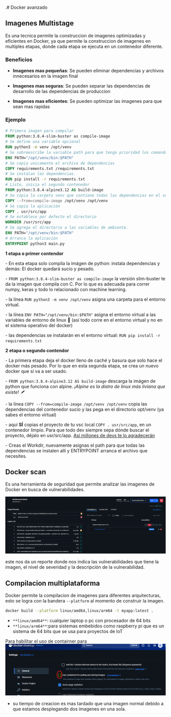.# Docker avanzado

## Imagenes Multistage
Es una tecnica permite la construccion de imagenes optimizadas y eficientes en Docker, ya que permite la construccion de imagenes en multiples etapas, donde cada etapa se ejecuta en un contenedor diferente.

### Beneficios
- **Imagenes mas pequeñas**: Se pueden eliminar dependencias y archivos innecesarios en la imagen final

- **Imagenes mas seguras**: Se pueden separar las dependencias de desarrollo de las dependencias de produccion

- **Imagenes mas eficientes**: Se pueden optimizar las imagenes para que sean mas rapidas

### Ejemplo
``` Dockerfile
# Primera imagen para compilar 
FROM python:3.8.4-slim-buster as compile-image
# Se define una variable opcional
RUN python3 -m venv /opt/venv
# Se sobreescribe la variable path para que tenga prioridad los comandos del ambiente
ENV PATH="/opt/venv/bin:$PATH"
# Se copia unicamente el archivo de dependencias 
COPY requirements.txt /requirements.txt
# Se instalan las dependencias.
RUN pip install -r requirements.txt
# Listo, inicia el segundo contenedor 
FROM python:3.8.4-alpine3.12 AS build-image
# Se copia la carpeta venv que contiene todas las dependencias en el segundo contenedor
COPY --from=compile-image /opt/venv /opt/venv
# Se copia la aplicación
COPY . usr/src/app
# Se establece por defecto el directorio 
WORKDIR /usr/src/app
# Se agrega el directorio a las variables de ambiente.
ENV PATH="/opt/venv/bin:$PATH"
# Arranca la aplicación
ENTRYPOINT python3 main.py
```

**1 etapa o primer contendor**  

\- En esta etapa solo compila la imágen de python: instala dependencias y demás: El docker quedará sucio y pesado.

\- `FROM python:3.8.4-slim-buster as compile-image` la versión slim-buster te da la imagen que compila con C. Por lo que es adecuada para correr numpy, keras y todo lo relacionado con machine learning.  

\- la línea `RUN python3 -m venv /opt/venv` asigna una carpeta para el entorno virtual.  

\- la línea `ENV PATH="/opt/venv/bin:$PATH"` asigna el entorno virtual a las variables de entorno de linux 🤯  (así todo corre en el entorno virtual y no en el sistema operativo del docker)  

\- las dependencias se instalarán en el entorno virtual: `RUN pip install -r requirements.txt` &#x20;


**2 etapa o segundo contendor** &#x20;

\- La primera etapa deja el docker lleno de caché y basura que solo hace el docker más pesado. Por lo que en esta segunda etapa, se crea un nuevo docker que sí va a ser usado.  

\- `FROM python:3.8.4-alpine3.12 AS build-image` descarga la imágen de python que funciona con alpine. *¡Alpine es la distro de linux más liviana que existe! 🪶*  

\- la línea `COPY --from=compile-image /opt/venv /opt/venv` copia las dependencias del contenedor sucio y las pega en el directorio opt/venv (ya sabes el entorno virtual) &#x20;

\- aquí **SÍ** copias el proyecto de tu vsc local `COPY . usr/src/app`, en un contenedor limpio. Para que todo dev siempre sepa dónde buscar el proyecto, déjalo en usr/src/app. <u>Así millones de devs te lo agradecerán</u> &#x20;

\- Creas el Workdir, nuevamente asignas el path para que todas las dependencias se instalen allí y ENTRYPOINT arranca el archivo que necesites.

## Docker scan
Es una herramienta de seguridad que permite analizar las imagenes de Docker en busca de vulnerabilidades.

<center> <img src="./imgs/dockerScan.png"> </center>

este nos da un reporte donde nos indica las vulnerabilidades que tiene la imagen, el nivel de severidad y la descripción de la vulnerabilidad.

## Compilacion multiplataforma

Docker permite la compilacion de imagenes para diferentes arquitecturas, esto se logra con la bandera `--platform` al momento de construir la imagen.

```bash
docker build --platform linux/amd64,linux/arm64 -t myapp:latest .
```
- `**linux/amd64**`: cualquier laptop o pc con procesador de 64 bits
- `**linux/arm64**`:para sistemas embebidos como raspberry pi que es un sistema de 64 bits que se usa para proyectos de IoT

Para habilitar el uso de contairner para
 <img src="./imgs/multiplataforma.png">

- su tiempo de creacion es mas tardado que una imagen normal debido a que estamos desplegando dos imagenes en una sola.




